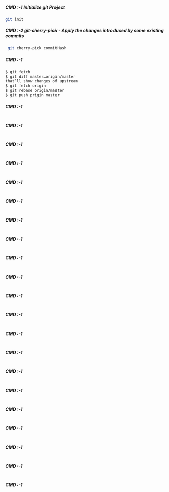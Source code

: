##### CMD :-1 Initialize git Project
```bash
git init
```

##### CMD :-2 git-cherry-pick - Apply the changes introduced by some existing commits 
```bash
 git cherry-pick commitHash
```

##### CMD :-1 
```bash
$ git fetch
$ git diff master…origin/master
that’ll show changes of upstream
$ git fetch origin
$ git rebase origin/master
$ git push prigin master
```


##### CMD :-1 
```bash

```

##### CMD :-1 
```bash

```

##### CMD :-1 
```bash

```

##### CMD :-1 
```bash

```

##### CMD :-1 
```bash

```

##### CMD :-1 
```bash

```

##### CMD :-1 
```bash

```

##### CMD :-1 
```bash

```


##### CMD :-1 
```bash

```

##### CMD :-1 
```bash

```

##### CMD :-1 
```bash

```

##### CMD :-1 
```bash

```

##### CMD :-1 
```bash

```

##### CMD :-1 
```bash

```

##### CMD :-1 
```bash

```

##### CMD :-1 
```bash

```


##### CMD :-1 
```bash

```

##### CMD :-1 
```bash

```

##### CMD :-1 
```bash

```

##### CMD :-1 
```bash

```

##### CMD :-1 
```bash

```
